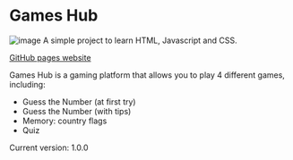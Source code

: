 # Games Hub
![image](https://github.com/user-attachments/assets/e134a462-80a8-4ff2-8889-80a69ad6169e)
A simple project to learn HTML, Javascript and CSS.

[GitHub pages website](https://alessandrocaseti.github.io/games-hub/)

Games Hub is a gaming platform that allows you to play 4 different games, including:

- Guess the Number (at first try)
- Guess the Number (with tips)
- Memory: country flags
- Quiz

Current version: 1.0.0
